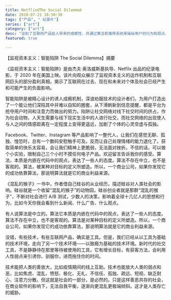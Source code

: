 ```yaml
---
title: Netflix《The Social Dilemma》
date: 2010-07-21 18:30:30
tags: ["产品", " 纪录片"]
series: ["art"]
category: ["art"]
desc: "谈到了互联网产品给人带来的成瘾性，并通过算法和推荐系统来操纵用户的行为和观点。以及对社会和政治的影响。"
featured: true

---
```



【监视资本主义：智能陷阱 The Social Dilemma】摘要

《监视资本主义：智能陷阱》是由杰夫·奥洛威斯基执导、Netfilx 出品的纪录电影，于 2020 年在美国上映。该片向观众展示了监视资本主义的运作机制和互联网巨头的部分盈利真相，揭示了互联网在过去、现在和未来对个体及社会已经产生和可能产生的负面影响。

智能陷阱是被精心设计的诱人成瘾机制，深谙劝服技术的设计者们，为用户打造出了一个能让他们深陷其中并难以自知的圈套，从下滑刷新到信息提醒，都是平台为抢夺用户时间和注意力而做出的努力。陷阱让社交网络对线下社交时间的挤占，作为社会动物，人天生需要与线下现实生活中的人进行社交，而社交网络的出现使人与人之间的情感距离在一定程度上变得更遥远，加剧了个体的心灵空虚与孤独。

Facebook、Twitter、Instagram 等产品影响了一整代人，让我们在感觉无聊、孤独、惶恐时，总有一个数码安慰触手可及。反而让自己处理情绪的能力退化了。获取简单的快乐太容易，会让我们精神上更脆弱，无法面对挫折。不信的话，可以做个小实验，限制自己三个小时不摸任何电子产品。欢迎留言告诉我你的感受。算法，本质是内嵌在代码中的观点，表达了一些人的态度。算法不存在中立，也不是客观的。算法，被某种对目标的定义所塑造。所以，一个商业公司，如果你发现它的成功依靠算法，那说明算法就是它的商业利益来源。


《混乱的猴子》一书中，作者借自己硅谷的从业经历，描述硅谷对人类社会的影响。硅谷就是一个收留“混乱的猴子”的动物园，硅谷创业者就是那群“混乱的猴子”，不断对社会进行 A/B 测试，少数人的决策，影响着全球十几亿人的思想和行为，比如今天你我会看到什么新闻、什么广告、什么观点。

有人说算法是中立的。算法它本质是内嵌在代码中的观点，表达了一些人的态度。算法不存在中立，也不是客观的。算法是对某种目标的定义所塑造。所以，一个商业公司，如果你发现它的成功依靠算法，那说明算法就是它的商业利益来源。

没错，有些技术，有些互联网产品，确实是工具。但是，我们已经从以工具为基础的技术环境，走向了另一个技术环境——以致瘾为基础的技术环境。新时代的社交工具，不是静静待在那里等待被使用的工具，它有增长目标，有获客方法，会利用人性弱点来引诱你、驯服你，进而拖住你的时间。

技术能把人类的善放大，比如疫情期间的线上互助。技术也能放大人类的弱点和恶，比如焦虑、混乱、愤怒、极化、无礼、不信任、孤独、疏远、短视、缺乏耐心、注意力分散。但这就是社会的一部分，是必然的。只是这样善恶共存的社会，在商业软件的影响下，无法自我平衡，逐渐向更混乱更极端倾斜。这才是人类存亡的威胁。